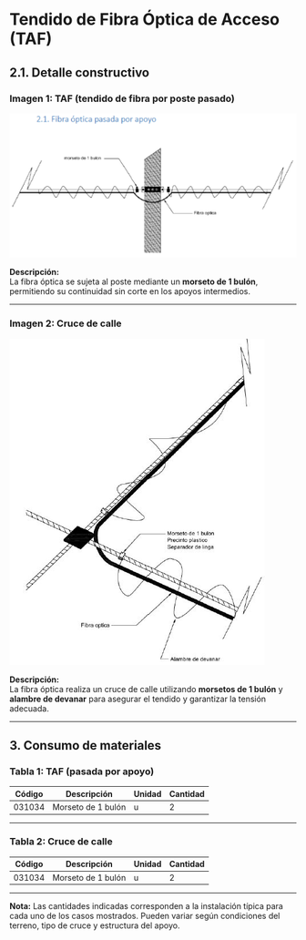 # Tendido de Fibra Óptica de Acceso (TAF)

## 2.1. Detalle constructivo

### Imagen 1: TAF (tendido de fibra por poste pasado)

![Fibra óptica pasada por apoyo](./imagen1.PNG)

**Descripción:**  
La fibra óptica se sujeta al poste mediante un **morseto de 1 bulón**, permitiendo su continuidad sin corte en los apoyos intermedios.

---

### Imagen 2: Cruce de calle

![Cruce de calle con fibra óptica](./imagen2.png)

**Descripción:**  
La fibra óptica realiza un cruce de calle utilizando **morsetos de 1 bulón** y **alambre de devanar** para asegurar el tendido y garantizar la tensión adecuada.

---

## 3. Consumo de materiales

### Tabla 1: TAF (pasada por apoyo)

| Código  | Descripción           | Unidad | Cantidad |
|---------|------------------------|--------|----------|
| 031034  | Morseto de 1 bulón     | u      | 2        |

---

### Tabla 2: Cruce de calle

| Código  | Descripción           | Unidad | Cantidad |
|---------|------------------------|--------|----------|
| 031034  | Morseto de 1 bulón     | u      | 2        |

---

**Nota:** Las cantidades indicadas corresponden a la instalación típica para cada uno de los casos mostrados. Pueden variar según condiciones del terreno, tipo de cruce y estructura del apoyo.

